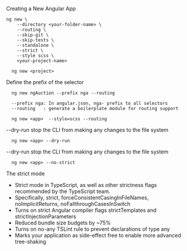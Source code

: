 Creating a New Angular App
```
ng new \
    --directory <your-folder-name> \
    --routing \
    --skip-git \
    --skip-tests \
    --standalone \
    --strict \
    --style scss \
    <your-project-name>
``````

```
  ng new <project>
```

Define the prefix of the selector
```
  ng new ngAuction --prefix nga --routing

  --prefix nga: In angular.json, nga- prefix to all selectors 
  --routing   : generate a boilerplate module for routing support
```

```
  ng new <app>  --style=scss --routing
```

--dry-run stop the CLI from making any changes to the file system
```
  ng new <app> --dry-run 
```

--dry-run stop the CLI from making any changes to the file system
```
  ng new <app> --no-strict
```

The strict mode
- Strict mode in TypeScript, as well as other strictness flags recommended by the TypeScript team. 
- Specifically, strict, forceConsistentCasingInFileNames, noImplicitReturns, noFallthroughCasesInSwitch
- Turns on strict Angular compiler flags strictTemplates and strictInjectionParameters
- Reduced bundle size budgets by ~75%
- Turns on no-any TSLint rule to prevent declarations of type any
- Marks your application as side-effect free to enable more advanced tree-shaking
